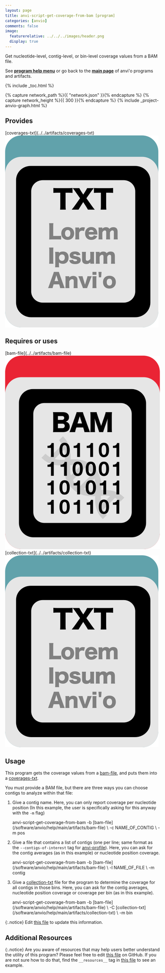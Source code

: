 ```yaml
---
layout: page
title: anvi-script-get-coverage-from-bam [program]
categories: [anvio]
comments: false
image:
  featurerelative: ../../../images/header.png
  display: true
---
```


Get nucleotide-level, contig-level, or bin-level coverage values from a BAM file.

See **[program help menu](../../../vignette#anvi-script-get-coverage-from-bam)** or go back to the **[main page](../../)** of anvi'o programs and artifacts.


{% include _toc.html %}
<div id="svg" class="subnetwork"></div>
{% capture network_path %}{{ "network.json" }}{% endcapture %}
{% capture network_height %}{{ 300 }}{% endcapture %}
{% include _project-anvio-graph.html %}


## Provides

<p style="text-align: left" markdown="1"><span class="artifact-p">[coverages-txt](../../artifacts/coverages-txt) <img src="../../images/icons/TXT.png" class="artifact-icon-mini" /></span></p>

## Requires or uses

<p style="text-align: left" markdown="1"><span class="artifact-r">[bam-file](../../artifacts/bam-file) <img src="../../images/icons/BAM.png" class="artifact-icon-mini" /></span> <span class="artifact-r">[collection-txt](../../artifacts/collection-txt) <img src="../../images/icons/TXT.png" class="artifact-icon-mini" /></span></p>

## Usage


This program gets the coverage values from a <span class="artifact-n">[bam-file](/software/anvio/help/main/artifacts/bam-file)</span>, and puts them into a <span class="artifact-n">[coverages-txt](/software/anvio/help/main/artifacts/coverages-txt)</span>. 

You must provide a BAM file, but there are three ways you can choose contigs to analyze within that file: 
1. Give a contig name. Here, you can only report coverage per nucleotide position (In this example, the user is specifically asking for this anyway with the `-m` flag)

    <div class="codeblock" markdown="1">
    anvi&#45;script&#45;get&#45;coverage&#45;from&#45;bam &#45;b <span class="artifact&#45;n">[bam&#45;file](/software/anvio/help/main/artifacts/bam&#45;file)</span> \ 
                                     &#45;c NAME_OF_CONTIG \ 
                                     &#45;m pos
    </div>

2. Give a file that contains a list of contigs (one per line; same format as the `--contigs-of-interest` tag for <span class="artifact-n">[anvi-profile](/software/anvio/help/main/programs/anvi-profile)</span>). Here, you can ask for the contig averages (as in this example) or nucleotide position coverage. 

    <div class="codeblock" markdown="1">
    anvi&#45;script&#45;get&#45;coverage&#45;from&#45;bam &#45;b <span class="artifact&#45;n">[bam&#45;file](/software/anvio/help/main/artifacts/bam&#45;file)</span> \ 
                                     &#45;l NAME_OF_FILE \
                                     &#45;m contig
    </div>

3. Give a <span class="artifact-n">[collection-txt](/software/anvio/help/main/artifacts/collection-txt)</span> file for the program to determine the coverage for all contigs in those bins. Here, you can ask for the contig averages, nucleotide position coverage or coverage per bin (as in this example). 

    <div class="codeblock" markdown="1">
    anvi&#45;script&#45;get&#45;coverage&#45;from&#45;bam &#45;b <span class="artifact&#45;n">[bam&#45;file](/software/anvio/help/main/artifacts/bam&#45;file)</span> \ 
                                     &#45;C <span class="artifact&#45;n">[collection&#45;txt](/software/anvio/help/main/artifacts/collection&#45;txt)</span> \
                                     &#45;m bin
    </div>



{:.notice}
Edit [this file](https://github.com/merenlab/anvio/tree/master/anvio/docs/programs/anvi-script-get-coverage-from-bam.md) to update this information.


## Additional Resources



{:.notice}
Are you aware of resources that may help users better understand the utility of this program? Please feel free to edit [this file](https://github.com/merenlab/anvio/tree/master/bin/anvi-script-get-coverage-from-bam) on GitHub. If you are not sure how to do that, find the `__resources__` tag in [this file](https://github.com/merenlab/anvio/blob/master/bin/anvi-interactive) to see an example.
